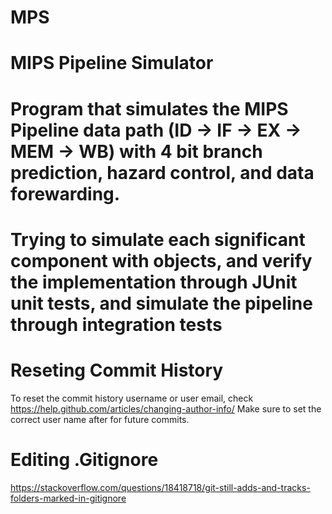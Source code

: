 # MPS
# MIPS Pipeline Simulator 
# Program that simulates the MIPS Pipeline data path (ID -> IF -> EX -> MEM -> WB) with 4 bit branch prediction, hazard control, and data forewarding.

# Trying to simulate each significant component with objects, and verify the implementation through JUnit unit tests, and simulate the pipeline through integration tests 


# Reseting Commit History 
To reset the commit history username or user email, check https://help.github.com/articles/changing-author-info/ 
Make sure to set the correct user name after for future commits.

# Editing .Gitignore 
https://stackoverflow.com/questions/18418718/git-still-adds-and-tracks-folders-marked-in-gitignore
